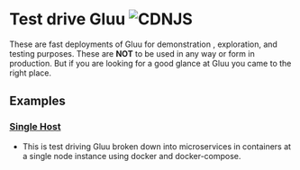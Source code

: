 # Test drive Gluu ![CDNJS](https://img.shields.io/badge/UNDERCONSTRUCTION-red.svg?style=for-the-badge)

These are fast deployments of Gluu for demonstration , exploration, and testing purposes. These are **NOT** to be used in any way or form in production. But if you are looking for a good glance at Gluu you came to the right place.

## Examples

### [Single Host](./single-host/)

- This is test driving Gluu broken down into microservices in containers at a single node instance using docker and docker-compose.
